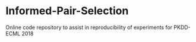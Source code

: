 # Informed-Pair-Selection
Online code repository to assist in reproducibility of experiments for PKDD-ECML 2018
